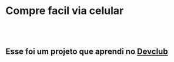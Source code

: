 <h1>Compre facil via celular</h1>
<br>
<br>
<h2>Esse foi um projeto que aprendi no <a href="https://rodolfomorim.com.br/devclub/">Devclub</a></h2>
